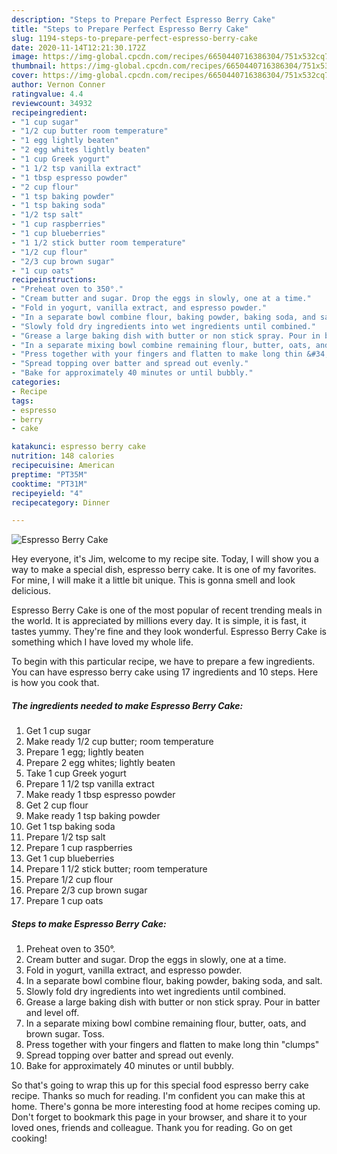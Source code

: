 ```yaml
---
description: "Steps to Prepare Perfect Espresso Berry Cake"
title: "Steps to Prepare Perfect Espresso Berry Cake"
slug: 1194-steps-to-prepare-perfect-espresso-berry-cake
date: 2020-11-14T12:21:30.172Z
image: https://img-global.cpcdn.com/recipes/6650440716386304/751x532cq70/espresso-berry-cake-recipe-main-photo.jpg
thumbnail: https://img-global.cpcdn.com/recipes/6650440716386304/751x532cq70/espresso-berry-cake-recipe-main-photo.jpg
cover: https://img-global.cpcdn.com/recipes/6650440716386304/751x532cq70/espresso-berry-cake-recipe-main-photo.jpg
author: Vernon Conner
ratingvalue: 4.4
reviewcount: 34932
recipeingredient:
- "1 cup sugar"
- "1/2 cup butter room temperature"
- "1 egg lightly beaten"
- "2 egg whites lightly beaten"
- "1 cup Greek yogurt"
- "1 1/2 tsp vanilla extract"
- "1 tbsp espresso powder"
- "2 cup flour"
- "1 tsp baking powder"
- "1 tsp baking soda"
- "1/2 tsp salt"
- "1 cup raspberries"
- "1 cup blueberries"
- "1 1/2 stick butter room temperature"
- "1/2 cup flour"
- "2/3 cup brown sugar"
- "1 cup oats"
recipeinstructions:
- "Preheat oven to 350°."
- "Cream butter and sugar. Drop the eggs in slowly, one at a time."
- "Fold in yogurt, vanilla extract, and espresso powder."
- "In a separate bowl combine flour, baking powder, baking soda, and salt."
- "Slowly fold dry ingredients into wet ingredients until combined."
- "Grease a large baking dish with butter or non stick spray. Pour in batter and level off."
- "In a separate mixing bowl combine remaining flour, butter, oats, and brown sugar. Toss."
- "Press together with your fingers and flatten to make long thin &#34;clumps&#34;"
- "Spread topping over batter and spread out evenly."
- "Bake for approximately 40 minutes or until bubbly."
categories:
- Recipe
tags:
- espresso
- berry
- cake

katakunci: espresso berry cake 
nutrition: 148 calories
recipecuisine: American
preptime: "PT35M"
cooktime: "PT31M"
recipeyield: "4"
recipecategory: Dinner

---
```



![Espresso Berry Cake](https://img-global.cpcdn.com/recipes/6650440716386304/751x532cq70/espresso-berry-cake-recipe-main-photo.jpg)

Hey everyone, it's Jim, welcome to my recipe site. Today, I will show you a way to make a special dish, espresso berry cake. It is one of my favorites. For mine, I will make it a little bit unique. This is gonna smell and look delicious.



Espresso Berry Cake is one of the most popular of recent trending meals in the world. It is appreciated by millions every day. It is simple, it is fast, it tastes yummy. They're fine and they look wonderful. Espresso Berry Cake is something which I have loved my whole life.


To begin with this particular recipe, we have to prepare a few ingredients. You can have espresso berry cake using 17 ingredients and 10 steps. Here is how you cook that.

<!--inarticleads1-->

##### The ingredients needed to make Espresso Berry Cake:

1. Get 1 cup sugar
1. Make ready 1/2 cup butter; room temperature
1. Prepare 1 egg; lightly beaten
1. Prepare 2 egg whites; lightly beaten
1. Take 1 cup Greek yogurt
1. Prepare 1 1/2 tsp vanilla extract
1. Make ready 1 tbsp espresso powder
1. Get 2 cup flour
1. Make ready 1 tsp baking powder
1. Get 1 tsp baking soda
1. Prepare 1/2 tsp salt
1. Prepare 1 cup raspberries
1. Get 1 cup blueberries
1. Prepare 1 1/2 stick butter; room temperature
1. Prepare 1/2 cup flour
1. Prepare 2/3 cup brown sugar
1. Prepare 1 cup oats




<!--inarticleads2-->

##### Steps to make Espresso Berry Cake:

1. Preheat oven to 350°.
1. Cream butter and sugar. Drop the eggs in slowly, one at a time.
1. Fold in yogurt, vanilla extract, and espresso powder.
1. In a separate bowl combine flour, baking powder, baking soda, and salt.
1. Slowly fold dry ingredients into wet ingredients until combined.
1. Grease a large baking dish with butter or non stick spray. Pour in batter and level off.
1. In a separate mixing bowl combine remaining flour, butter, oats, and brown sugar. Toss.
1. Press together with your fingers and flatten to make long thin &#34;clumps&#34;
1. Spread topping over batter and spread out evenly.
1. Bake for approximately 40 minutes or until bubbly.




So that's going to wrap this up for this special food espresso berry cake recipe. Thanks so much for reading. I'm confident you can make this at home. There's gonna be more interesting food at home recipes coming up. Don't forget to bookmark this page in your browser, and share it to your loved ones, friends and colleague. Thank you for reading. Go on get cooking!
